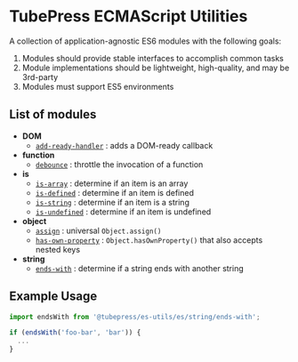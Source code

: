 # TubePress ECMAScript Utilities

A collection of application-agnostic ES6 modules with the following goals:
 
1. Modules should provide stable interfaces to accomplish common tasks
1. Module implementations should be lightweight, high-quality, and may be 3rd-party
1. Modules must support ES5 environments

## List of modules

* **DOM**
  * [`add-ready-handler`](dom/add-ready-handler.js) : adds a DOM-ready callback
* **function**
  * [`debounce`](function/debounce.js) : throttle the invocation of a function
* **is**
  * [`is-array`](is/is-array.js) : determine if an item is an array
  * [`is-defined`](is/is-defined.js) : determine if an item is defined
  * [`is-string`](is/is-string.js) : determine if an item is a string
  * [`is-undefined`](is/is-undefined.js) : determine if an item is undefined
* **object**
  * [`assign`](object/assign.js) : universal `Object.assign()`
  * [`has-own-property`](object/has-own-property.js) : `Object.hasOwnProperty()` that also accepts nested keys
* **string**
  * [`ends-with`](string/ends-with.js) : determine if a string ends with another string

## Example Usage

```javascript
import endsWith from '@tubepress/es-utils/es/string/ends-with';

if (endsWith('foo-bar', 'bar')) {
  ...
}
```